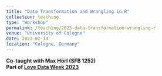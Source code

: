 ```yaml
---
title: "Data Transformation and Wrangling in R"
collection: teaching
type: "Workshop"
permalink: /teaching/2023-data-transformation-wrangling-r
venue: "University of Cologne"
date: 2023-02-14
location: "Cologne, Germany"
---
```


**Co-taught with Max Hörl (SFB 1252)**  
**Part of [Love Data Week 2023](https://fdm.uni-koeln.de/netzwerkuzk/international-love-data-week/ldw2023#c138165)**



